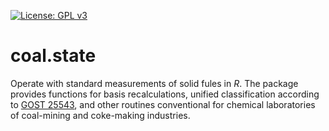 [![License: GPL v3](https://img.shields.io/badge/License-GPLv3-blue.svg)](https://www.gnu.org/licenses/gpl-3.0)
# coal.state
Operate with standard measurements of solid fules in *R*. The package provides functions for basis recalculations, unified classification according to [GOST 25543](http://docs.cntd.ru/document/1200107843), and other routines conventional for chemical laboratories of coal-mining and coke-making industries.
